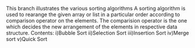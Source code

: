 This branch illustrates the various sorting algorithms
A sorting algorithm is used to rearange the given array or list in a particular order according to comparison operator on the elements.
The comparision operator is the one which decides the new arrangement of the elements in respective data structure. 
Contents:
    i)Bubble Sort 
    ii)Selection Sort 
    iii)Insertion Sort
    iv)Merge sort 
    v)Quick Sort
